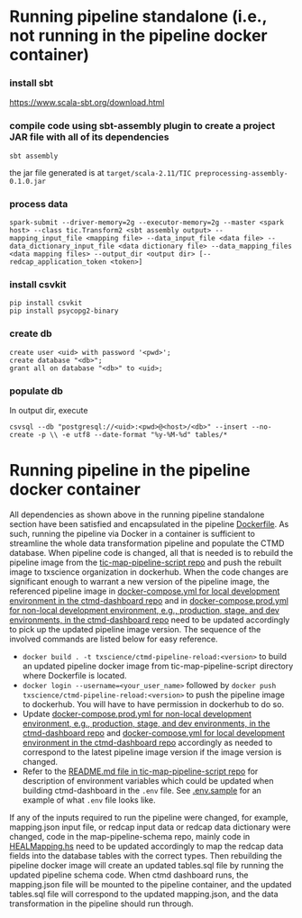 # Running pipeline standalone (i.e., not running in the pipeline docker container)

### install sbt

https://www.scala-sbt.org/download.html

### compile code using sbt-assembly plugin to create a project JAR file with all of its dependencies
```
sbt assembly
```
the jar file generated is at `target/scala-2.11/TIC preprocessing-assembly-0.1.0.jar`

### process data

```
spark-submit --driver-memory=2g --executor-memory=2g --master <spark host> --class tic.Transform2 <sbt assembly output> --mapping_input_file <mapping file> --data_input_file <data file> --data_dictionary_input_file <data dictionary file> --data_mapping_files <data mapping files> --output_dir <output dir> [--redcap_application_token <token>]
```

### install csvkit

```
pip install csvkit
pip install psycopg2-binary
```

### create db

```
create user <uid> with password '<pwd>';
create database "<db>";
grant all on database "<db>" to <uid>;
```

### populate db
In output dir, execute

```
csvsql --db "postgresql://<uid>:<pwd>@<host>/<db>" --insert --no-create -p \\ -e utf8 --date-format "%y-%M-%d" tables/*
```

# Running pipeline in the pipeline docker container
All dependencies as shown above in the running pipeline standalone section have been satisfied and encapsulated in the pipeline 
[Dockerfile](https://github.com/RENCI/tic-map-pipeline-script/blob/master/Dockerfile). As such, running the pipeline via 
Docker in a container is sufficient to streamline the whole data transformation pipeline and populate the CTMD database. When 
pipeline code is changed, all that is needed is to rebuild the pipeline image from the [tic-map-pipeline-script repo](https://github.com/RENCI/tic-map-pipeline-script)
and push the rebuilt image to txscience organization in dockerhub. When the code changes are significant enough to warrant a new version of the pipeline image, 
the referenced pipeline image in [docker-compose.yml for local development environment in the ctmd-dashboard repo](https://github.com/RENCI/ctmd-dashboard/blob/master/docker-compose.yml#L19) 
and in [docker-compose.prod.yml for non-local development environment, e.g., production, stage, and dev environments, in the ctmd-dashboard repo](https://github.com/RENCI/ctmd-dashboard/blob/master/docker-compose.prod.yml)
need to be updated accordingly to pick up the updated pipeline image version. The sequence of the involved commands are listed below for easy reference.

- `docker build . -t txscience/ctmd-pipeline-reload:<version>` to build an updated pipeline docker image from tic-map-pipeline-script directory where Dockerfile is located.
- `docker login --username=<your_user_name>` followed by `docker push txscience/ctmd-pipeline-reload:<version>` to push the pipeline image to dockerhub. You will have to have permission in dockerhub to do so.
- Update [docker-compose.prod.yml for non-local development environment, e.g., production, stage, and dev environments, in the ctmd-dashboard repo](https://github.com/RENCI/ctmd-dashboard/blob/master/docker-compose.prod.yml) and [docker-compose.yml for local development environment in the ctmd-dashboard repo](https://github.com/RENCI/ctmd-dashboard/blob/master/docker-compose.yml#L19)
accordingly as needed to correspond to the latest pipeline image version if the image version is changed.
- Refer to the [README.md file in tic-map-pipeline-script repo](https://github.com/RENCI/tic-map-pipeline-script/blob/master/README.md) for description of environment variables which could be updated 
when building ctmd-dashboard in the `.env` file. See [.env.sample](https://github.com/RENCI/ctmd-dashboard/blob/master/.env.sample) for an example of what `.env` file looks like. 

If any of the inputs required to run the pipeline were changed, for example, mapping.json input file, or redcap input data or redcap data dictionary were changed, 
code in the map-pipeline-schema repo, mainly code in [HEALMapping.hs](https://github.com/RENCI/map-pipeline-schema/blob/a97997eb66824875afaf6b99f479a6968e4035c9/src/PMD/HEALMapping.hs) 
need to be updated accordingly to map the redcap data fields into the database tables with the correct types. Then rebuilding the pipeline docker image will create an updated 
tables.sql file by running the updated pipeline schema code. When ctmd dashboard runs, the mapping.json file will be mounted to the pipeline container, and the updated tables.sql file 
will correspond to the updated mapping.json, and the data transformation in the pipeline should run through. 
 
